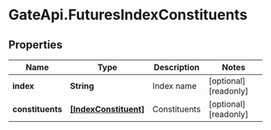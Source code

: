 # GateApi.FuturesIndexConstituents

## Properties

Name | Type | Description | Notes
------------ | ------------- | ------------- | -------------
**index** | **String** | Index name | [optional] [readonly] 
**constituents** | [**[IndexConstituent]**](IndexConstituent.md) | Constituents | [optional] [readonly] 


